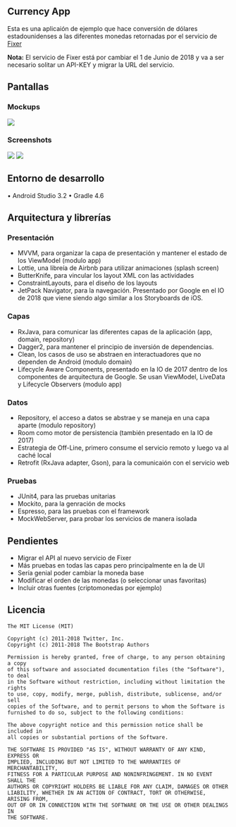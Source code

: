 ## Currency App

Esta es una aplicaión de ejemplo que hace conversión de dólares estadounidenses a las diferentes monedas retornadas por el servicio de [Fixer](https://github.com/fixerAPI/fixer)

**Nota:** El servicio de Fixer está por cambiar el 1 de Junio de 2018  y va a ser necesario solitar un API-KEY y migrar la URL del servicio.

## Pantallas

### Mockups
![](https://github.com/maxcruz/currency_app/blob/master/screens/mockup.jpg?raw=true)
### Screenshots
![](https://github.com/maxcruz/currency_app/blob/master/screens/screen-splash.png?raw=true)
![](https://github.com/maxcruz/currency_app/blob/master/screens/screen-rates.png?raw=true)

## Entorno de desarrollo
• Android Studio 3.2
• Gradle 4.6

## Arquitectura y librerías

### Presentación

* MVVM, para organizar la capa de presentación y mantener el estado de los ViewModel (modulo app)
* Lottie, una libreía de Airbnb para utilizar animaciones (splash screen)
* ButterKnife, para vincular los layout XML con las actividades
* ConstraintLayouts, para el diseño de los layouts
* JetPack Navigator, para la navegación. Presentado por Google en el IO de 2018 que viene siendo algo similar a los Storyboards de iOS.

### Capas
* RxJava, para comunicar las diferentes capas de la aplicación (app, domain, repository) 
* Dagger2, para mantener el principio de inversión de dependencias.
* Clean, los casos de uso se abstraen en interactuadores que no dependen de Android (modulo domain)
* Lifecycle Aware Components, presentado en la IO de 2017 dentro de los componentes de arquitectura de Google. Se usan ViewModel, LiveData y Lifecycle Observers (modulo app)

### Datos
* Repository, el acceso a datos se abstrae y se maneja en una capa aparte (modulo repository)
* Room como motor de persistencia (también presentado en la IO de 2017)
* Estrategia de Off-Line, primero consume el servicio remoto y luego va al caché local
* Retrofit (RxJava adapter, Gson), para la comunicaión con el servicio web

### Pruebas
* JUnit4, para las pruebas unitarias
* Mockito, para la genración de mocks
* Espresso, para las pruebas con el framework
* MockWebServer, para probar los servicios de manera isolada

## Pendientes

* Migrar el API al nuevo servicio de Fixer
* Más pruebas en todas las capas pero principalmente en la de UI
* Sería genial poder cambiar la moneda base
* Modificar el orden de las monedas (o seleccionar unas favoritas)
* Incluir otras fuentes (criptomonedas por ejemplo)

## Licencia
```
The MIT License (MIT)

Copyright (c) 2011-2018 Twitter, Inc.
Copyright (c) 2011-2018 The Bootstrap Authors

Permission is hereby granted, free of charge, to any person obtaining a copy
of this software and associated documentation files (the "Software"), to deal
in the Software without restriction, including without limitation the rights
to use, copy, modify, merge, publish, distribute, sublicense, and/or sell
copies of the Software, and to permit persons to whom the Software is
furnished to do so, subject to the following conditions:

The above copyright notice and this permission notice shall be included in
all copies or substantial portions of the Software.

THE SOFTWARE IS PROVIDED "AS IS", WITHOUT WARRANTY OF ANY KIND, EXPRESS OR
IMPLIED, INCLUDING BUT NOT LIMITED TO THE WARRANTIES OF MERCHANTABILITY,
FITNESS FOR A PARTICULAR PURPOSE AND NONINFRINGEMENT. IN NO EVENT SHALL THE
AUTHORS OR COPYRIGHT HOLDERS BE LIABLE FOR ANY CLAIM, DAMAGES OR OTHER
LIABILITY, WHETHER IN AN ACTION OF CONTRACT, TORT OR OTHERWISE, ARISING FROM,
OUT OF OR IN CONNECTION WITH THE SOFTWARE OR THE USE OR OTHER DEALINGS IN
THE SOFTWARE.
```

